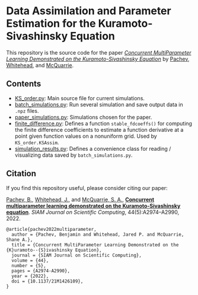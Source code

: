 # Data Assimilation and Parameter Estimation for the Kuramoto-Sivashinsky Equation

This repository is the source code for the paper [_Concurrent MultiParameter Learning Demonstrated on the Kuramoto-Sivashinsky Equation_](https://epubs.siam.org/doi/abs/10.1137/21M1426109) by [Pachev](https://scholar.google.com/citations?user=QSTIQA4AAAAJ), [Whitehead](https://scholar.google.com/citations?user=lLR_YEYAAAAJ), and [McQuarrie](https://scholar.google.com/citations?user=qQ6JDJ4AAAAJ).


## Contents

- [KS_order.py](./KS_order.py): Main source file for current simulations.
- [batch_simulations.py](./batch_simulations.py): Run several simulation and save output data in `.npz` files.
- [paper_simulations.py](./paper_simulations.py): Simulations chosen for the paper.
- [finite_difference.py](./finite_difference.py): Defines a function `stable_fdcoeffs()` for computing the finite difference coefficients to estimate a function derivative at a point given function values on a nonuniform grid. Used by `KS_order.KSAssim`.
- [simulation_results.py](./simulation_results.py): Defines a convenience class for reading / visualizing data saved by `batch_simulations.py`.
<!-- - [run_background_simulation.sh](./run_background_simulation.sh): -->


## Citation

If you find this repository useful, please consider citing our paper:

[Pachev, B.](https://scholar.google.com/citations?user=QSTIQA4AAAAJ), [Whitehead, J.](https://scholar.google.com/citations?user=lLR_YEYAAAAJ), and [McQuarrie, S. A.](https://scholar.google.com/citations?user=qQ6JDJ4AAAAJ), [**Concurrent multiparameter learning demonstrated on the Kuramoto-Sivashinsky equation**](https://epubs.siam.org/doi/abs/10.1137/21M1426109). _SIAM Journal on Scientific Computing_, 44(5):A2974–A2990, 2022.
```
@article{pachev2022multiparameter,
  author = {Pachev, Benjamin and Whitehead, Jared P. and McQuarrie, Shane A.},
  title = {Concurrent MultiParameter Learning Demonstrated on the {K}uramoto--{S}ivashinsky Equation},
  journal = {SIAM Journal on Scientific Computing},
  volume = {44},
  number = {5},
  pages = {A2974-A2990},
  year = {2022},
  doi = {10.1137/21M1426109},
}
```
